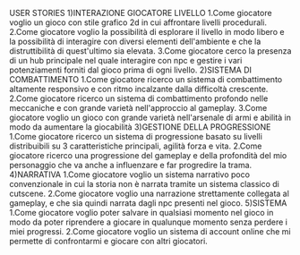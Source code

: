 USER STORIES
1)INTERAZIONE GIOCATORE LIVELLO
	1.Come giocatore voglio un gioco con stile grafico 2d in cui affrontare livelli procedurali.
	2.Come giocatore voglio la possibilità di esplorare il livello in modo libero e la possibilità di interagire con diversi elementi dell'ambiente e che 	  la distruttibilità di quest'ultimo sia elevata.
	3.Come giocatore cerco la presenza di un hub principale nel quale interagire con npc e gestire i vari potenziamenti forniti dal gioco prima di ogni  	  livello.
2)SISTEMA DI COMBATTIMENTO
	1.Come giocatore ricerco un sistema di combattimento altamente responsivo e con ritmo incalzante dalla difficoltà crescente.
	2.Come giocatore ricerco un sistema di combattimento profondo nelle meccaniche e con grande varietà nell'approccio al gameplay.
	3.Come giocatore voglio un gioco con grande varietà nell'arsenale di armi e abilità in modo da aumentare la giocabilità
3)GESTIONE DELLA PROGRESSIONE
	1.Come giocatore ricerco un sistema di progressione basato su livelli  distribuibili su 3 caratteristiche principali, agilità forza e vita.
	2.Come giocatore ricerco una progressione del gameplay e della profondità del mio personaggio che va anche a influenzare e far progredire la trama. 
4)NARRATIVA
	1.Come giocatore voglio un sistema narrativo poco convenzionale in cui la storia non è narrata tramite un sistema classico di cutscene.
	2.Come giocatore voglio una narrazione strettamente collegata al gameplay, e che sia quindi narrata dagli npc presenti nel gioco.
5)SISTEMA
	1.Come giocatore voglio poter salvare in qualsiasi momento nel gioco in modo da poter riprendere a giocare in qualunque momento senza perdere i miei progressi.
	2.Come giocatore voglio un sistema di account online che mi permette di confrontarmi e giocare con altri giocatori.